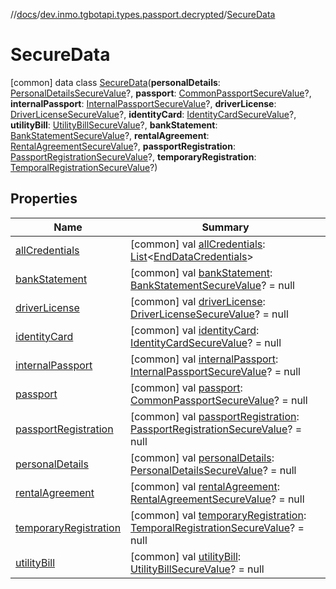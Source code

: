 //[docs](../../../index.md)/[dev.inmo.tgbotapi.types.passport.decrypted](../index.md)/[SecureData](index.md)



# SecureData  
 [common] data class [SecureData](index.md)(**personalDetails**: [PersonalDetailsSecureValue](../-personal-details-secure-value/index.md)?, **passport**: [CommonPassportSecureValue](../-common-passport-secure-value/index.md)?, **internalPassport**: [InternalPassportSecureValue](../-internal-passport-secure-value/index.md)?, **driverLicense**: [DriverLicenseSecureValue](../-driver-license-secure-value/index.md)?, **identityCard**: [IdentityCardSecureValue](../-identity-card-secure-value/index.md)?, **utilityBill**: [UtilityBillSecureValue](../-utility-bill-secure-value/index.md)?, **bankStatement**: [BankStatementSecureValue](../-bank-statement-secure-value/index.md)?, **rentalAgreement**: [RentalAgreementSecureValue](../-rental-agreement-secure-value/index.md)?, **passportRegistration**: [PassportRegistrationSecureValue](../-passport-registration-secure-value/index.md)?, **temporaryRegistration**: [TemporalRegistrationSecureValue](../-temporal-registration-secure-value/index.md)?)   


## Properties  
  
|  Name |  Summary | 
|---|---|
| <a name="dev.inmo.tgbotapi.types.passport.decrypted/SecureData/allCredentials/#/PointingToDeclaration/"></a>[allCredentials](all-credentials.md)| <a name="dev.inmo.tgbotapi.types.passport.decrypted/SecureData/allCredentials/#/PointingToDeclaration/"></a> [common] val [allCredentials](all-credentials.md): [List](https://kotlinlang.org/api/latest/jvm/stdlib/kotlin.collections/-list/index.html)<[EndDataCredentials](../../dev.inmo.tgbotapi.types.passport.credentials/-end-data-credentials/index.md)>   <br>|
| <a name="dev.inmo.tgbotapi.types.passport.decrypted/SecureData/bankStatement/#/PointingToDeclaration/"></a>[bankStatement](bank-statement.md)| <a name="dev.inmo.tgbotapi.types.passport.decrypted/SecureData/bankStatement/#/PointingToDeclaration/"></a> [common] val [bankStatement](bank-statement.md): [BankStatementSecureValue](../-bank-statement-secure-value/index.md)? = null   <br>|
| <a name="dev.inmo.tgbotapi.types.passport.decrypted/SecureData/driverLicense/#/PointingToDeclaration/"></a>[driverLicense](driver-license.md)| <a name="dev.inmo.tgbotapi.types.passport.decrypted/SecureData/driverLicense/#/PointingToDeclaration/"></a> [common] val [driverLicense](driver-license.md): [DriverLicenseSecureValue](../-driver-license-secure-value/index.md)? = null   <br>|
| <a name="dev.inmo.tgbotapi.types.passport.decrypted/SecureData/identityCard/#/PointingToDeclaration/"></a>[identityCard](identity-card.md)| <a name="dev.inmo.tgbotapi.types.passport.decrypted/SecureData/identityCard/#/PointingToDeclaration/"></a> [common] val [identityCard](identity-card.md): [IdentityCardSecureValue](../-identity-card-secure-value/index.md)? = null   <br>|
| <a name="dev.inmo.tgbotapi.types.passport.decrypted/SecureData/internalPassport/#/PointingToDeclaration/"></a>[internalPassport](internal-passport.md)| <a name="dev.inmo.tgbotapi.types.passport.decrypted/SecureData/internalPassport/#/PointingToDeclaration/"></a> [common] val [internalPassport](internal-passport.md): [InternalPassportSecureValue](../-internal-passport-secure-value/index.md)? = null   <br>|
| <a name="dev.inmo.tgbotapi.types.passport.decrypted/SecureData/passport/#/PointingToDeclaration/"></a>[passport](passport.md)| <a name="dev.inmo.tgbotapi.types.passport.decrypted/SecureData/passport/#/PointingToDeclaration/"></a> [common] val [passport](passport.md): [CommonPassportSecureValue](../-common-passport-secure-value/index.md)? = null   <br>|
| <a name="dev.inmo.tgbotapi.types.passport.decrypted/SecureData/passportRegistration/#/PointingToDeclaration/"></a>[passportRegistration](passport-registration.md)| <a name="dev.inmo.tgbotapi.types.passport.decrypted/SecureData/passportRegistration/#/PointingToDeclaration/"></a> [common] val [passportRegistration](passport-registration.md): [PassportRegistrationSecureValue](../-passport-registration-secure-value/index.md)? = null   <br>|
| <a name="dev.inmo.tgbotapi.types.passport.decrypted/SecureData/personalDetails/#/PointingToDeclaration/"></a>[personalDetails](personal-details.md)| <a name="dev.inmo.tgbotapi.types.passport.decrypted/SecureData/personalDetails/#/PointingToDeclaration/"></a> [common] val [personalDetails](personal-details.md): [PersonalDetailsSecureValue](../-personal-details-secure-value/index.md)? = null   <br>|
| <a name="dev.inmo.tgbotapi.types.passport.decrypted/SecureData/rentalAgreement/#/PointingToDeclaration/"></a>[rentalAgreement](rental-agreement.md)| <a name="dev.inmo.tgbotapi.types.passport.decrypted/SecureData/rentalAgreement/#/PointingToDeclaration/"></a> [common] val [rentalAgreement](rental-agreement.md): [RentalAgreementSecureValue](../-rental-agreement-secure-value/index.md)? = null   <br>|
| <a name="dev.inmo.tgbotapi.types.passport.decrypted/SecureData/temporaryRegistration/#/PointingToDeclaration/"></a>[temporaryRegistration](temporary-registration.md)| <a name="dev.inmo.tgbotapi.types.passport.decrypted/SecureData/temporaryRegistration/#/PointingToDeclaration/"></a> [common] val [temporaryRegistration](temporary-registration.md): [TemporalRegistrationSecureValue](../-temporal-registration-secure-value/index.md)? = null   <br>|
| <a name="dev.inmo.tgbotapi.types.passport.decrypted/SecureData/utilityBill/#/PointingToDeclaration/"></a>[utilityBill](utility-bill.md)| <a name="dev.inmo.tgbotapi.types.passport.decrypted/SecureData/utilityBill/#/PointingToDeclaration/"></a> [common] val [utilityBill](utility-bill.md): [UtilityBillSecureValue](../-utility-bill-secure-value/index.md)? = null   <br>|

